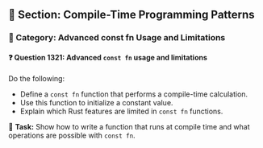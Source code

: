 ## 📘 Section: Compile-Time Programming Patterns  
### 🔹 Category: Advanced const fn Usage and Limitations  
#### ❓ Question 1321: Advanced `const fn` usage and limitations

Do the following:

- Define a `const fn` function that performs a compile-time calculation.
- Use this function to initialize a constant value.
- Explain which Rust features are limited in `const fn` functions.

🔧 **Task:** Show how to write a function that runs at compile time and what operations are possible with `const fn`.
